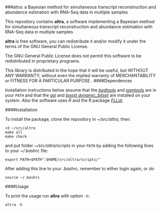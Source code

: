 ###altra: a Bayesian method for simultaneous transcript reconstruction and abundance estimation with RNA-Seq data in multiple samples

This repository contains **altra**, a software implementing a Bayesian method
for simultaneous transcript reconstruction and abundance estimation with 
RNA-Seq data in multiple samples

**altra** is free software, you can redistribute it and/or modify it under
the terms of the GNU General Public License.

The GNU General Public License does not permit this software to be
redistributed in proprietary programs.

This library is distributed in the hope that it will be useful, but
WITHOUT ANY WARRANTY; without even the implied warranty of
MERCHANTABILITY or FITNESS FOR A PARTICULAR PURPOSE
.
####Dependences

Installation instructions below assume that the [*bedtools*](https://github.com/arq5x/bedtools2) and [*samtools*](http://samtools.sourceforge.net/) are in your `PATH` and that the [*gsl*](http://www.gnu.org/software/gsl/) and [*boost dynamic_bitset*](http://www.boost.org/doc/libs/1_36_0/libs/dynamic_bitset/dynamic_bitset.html) are installed on your system. Also the software uses *R* and the R package [*FLLat*](http://cran.r-project.org/web/packages/FLLat/index.html).

####Installation

To install the package, clone the repository in *~/src/altra*, then:

    cd ~/src/altra
    make all
    make check

and put folder *~/src/altra/scripts* in your `PATH` by adding the following lines to your *~/.bashrc* file:

    export PATH=$PATH":$HOME/src/altra/scripts/"

After adding this line to your *.bashrc*, remember to either login again, or do

    source ~/.bashrc


####Usage

To print the usage run **altra** with option `-h`:

    altra -h

